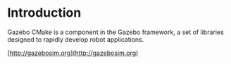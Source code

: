 # Introduction

Gazebo CMake is a component in the Gazebo framework, a set
of libraries designed to rapidly develop robot applications.

[http://gazebosim.org](http://gazebosim.org)
